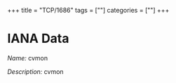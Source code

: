 +++
title = "TCP/1686"
tags = [""]
categories = [""]
+++

# IANA Data

_Name:_ cvmon

_Description:_ cvmon

